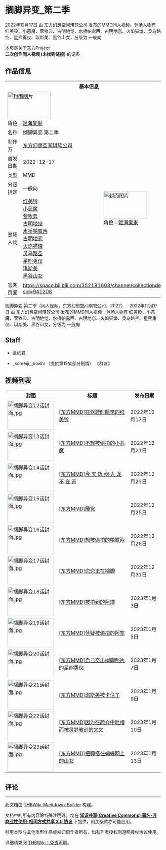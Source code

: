 # 搁脚异变_第二季

<!-- source html: G:\repos\THBWiki-Markdown-Builder\THBWikiMarkdown\Temp\main\8\8b\ns0%3A%E6%90%81%E8%84%9A%E5%BC%82%E5%8F%98_%E7%AC%AC%E4%BA%8C%E5%AD%A3.html -->

2022年12月17日 由 东方幻想空间琪软公司  发布的MMD同人视频，登场人物有 红美铃、小恶魔、菅牧典、古明地觉、水桥帕露西、古明地恋、火焰猫燐、灵乌路空、星熊勇仪、琪斯美、黑谷山女，分级为 一般向

本页是关于东方Project  
 **二次创作同人视频 (未找到链接)** 的词条
## 作品信息

<table><tbody><tr><th colspan="3">基本信息</th></tr><tr><td class="cover-artwork-mobile" colspan="2"><a href="./文件-搁脚异变_第二季封面.jpg.md" class="image" title="封面图片"><img alt="封面图片" src="https://upload.thwiki.cc/thumb/9/91/%E6%90%81%E8%84%9A%E5%BC%82%E5%8F%98_%E7%AC%AC%E4%BA%8C%E5%AD%A3%E5%B0%81%E9%9D%A2.jpg/140px-%E6%90%81%E8%84%9A%E5%BC%82%E5%8F%98_%E7%AC%AC%E4%BA%8C%E5%AD%A3%E5%B0%81%E9%9D%A2.jpg" decoding="async" loading="lazy" width="140" height="88" srcset="https://upload.thwiki.cc/thumb/9/91/%E6%90%81%E8%84%9A%E5%BC%82%E5%8F%98_%E7%AC%AC%E4%BA%8C%E5%AD%A3%E5%B0%81%E9%9D%A2.jpg/210px-%E6%90%81%E8%84%9A%E5%BC%82%E5%8F%98_%E7%AC%AC%E4%BA%8C%E5%AD%A3%E5%B0%81%E9%9D%A2.jpg 1.5x, https://upload.thwiki.cc/thumb/9/91/%E6%90%81%E8%84%9A%E5%BC%82%E5%8F%98_%E7%AC%AC%E4%BA%8C%E5%AD%A3%E5%B0%81%E9%9D%A2.jpg/280px-%E6%90%81%E8%84%9A%E5%BC%82%E5%8F%98_%E7%AC%AC%E4%BA%8C%E5%AD%A3%E5%B0%81%E9%9D%A2.jpg 2x" data-file-width="1280" data-file-height="800"></a><div class="cover-char">角色：<a href="./姬海棠果.md" title="姬海棠果">姬海棠果</a></div></td>
</tr><tr><td class="label">名称</td><td colspan="2"> 搁脚异变 第二季 </td></tr><tr><td class="label">制作方</td><td><a href="./东方幻想空间琪软公司.md" title="东方幻想空间琪软公司">东方幻想空间琪软公司</a></td><td class="cover-artwork" rowspan="5" style="min-width:140px;"><a href="./文件-搁脚异变_第二季封面.jpg.md" class="image" title="封面图片"><img alt="封面图片" src="https://upload.thwiki.cc/thumb/9/91/%E6%90%81%E8%84%9A%E5%BC%82%E5%8F%98_%E7%AC%AC%E4%BA%8C%E5%AD%A3%E5%B0%81%E9%9D%A2.jpg/140px-%E6%90%81%E8%84%9A%E5%BC%82%E5%8F%98_%E7%AC%AC%E4%BA%8C%E5%AD%A3%E5%B0%81%E9%9D%A2.jpg" decoding="async" loading="lazy" width="140" height="88" srcset="https://upload.thwiki.cc/thumb/9/91/%E6%90%81%E8%84%9A%E5%BC%82%E5%8F%98_%E7%AC%AC%E4%BA%8C%E5%AD%A3%E5%B0%81%E9%9D%A2.jpg/210px-%E6%90%81%E8%84%9A%E5%BC%82%E5%8F%98_%E7%AC%AC%E4%BA%8C%E5%AD%A3%E5%B0%81%E9%9D%A2.jpg 1.5x, https://upload.thwiki.cc/thumb/9/91/%E6%90%81%E8%84%9A%E5%BC%82%E5%8F%98_%E7%AC%AC%E4%BA%8C%E5%AD%A3%E5%B0%81%E9%9D%A2.jpg/280px-%E6%90%81%E8%84%9A%E5%BC%82%E5%8F%98_%E7%AC%AC%E4%BA%8C%E5%AD%A3%E5%B0%81%E9%9D%A2.jpg 2x" data-file-width="1280" data-file-height="800"></a><div class="cover-char">角色：<a href="./姬海棠果.md" title="姬海棠果">姬海棠果</a></div></td>
</tr><tr><td class="label">首发日期</td><td>2022-12-17</td></tr><tr><td class="label">类型</td><td>MMD</td></tr><tr><td class="label">分级指定</td><td>一般向</td></tr><tr><td class="label">登场人物</td><td><a href="./红美铃.md" title="红美铃">红美铃</a><br><a href="./小恶魔.md" title="小恶魔">小恶魔</a><br><a href="./菅牧典.md" title="菅牧典">菅牧典</a><br><a href="./古明地觉.md" title="古明地觉">古明地觉</a><br><a href="./水桥帕露西.md" title="水桥帕露西">水桥帕露西</a><br><a href="./古明地恋.md" title="古明地恋">古明地恋</a><br><a href="./火焰猫燐.md" title="火焰猫燐">火焰猫燐</a><br><a href="./灵乌路空.md" title="灵乌路空">灵乌路空</a><br><a href="./星熊勇仪.md" title="星熊勇仪">星熊勇仪</a><br><a href="./琪斯美.md" title="琪斯美">琪斯美</a><br><a href="./黑谷山女.md" title="黑谷山女">黑谷山女</a></td></tr>
<tr><td class="label">官网页面</td><td colspan="2"><a rel="nofollow" class="external free" href="https://space.bilibili.com/352181603/channel/collectiondetail?sid=941208">https://space.bilibili.com/352181603/channel/collectiondetail?sid=941208</a></td></tr></tbody></table>

搁脚异变 第二季（同人视频，东方幻想空间琪软公司，2022） - 2022年12月17日 由 东方幻想空间琪软公司  发布的MMD同人视频，登场人物有 红美铃、小恶魔、菅牧典、古明地觉、水桥帕露西、古明地恋、火焰猫燐、灵乌路空、星熊勇仪、琪斯美、黑谷山女，分级为 一般向
## Staff
- 盒纸君

- _komeiji__koishi  （提供第15集部分剧情） 《群友》

## 视频列表

<table>
<tbody><tr>
<th>封面</th>
<th>标题</th>
<th>发布日期
</th></tr>
<tr>
<td><a href="./文件-搁脚异变12话封面.jpg.md" class="image"><img alt="搁脚异变12话封面.jpg" src="https://upload.thwiki.cc/thumb/7/74/%E6%90%81%E8%84%9A%E5%BC%82%E5%8F%9812%E8%AF%9D%E5%B0%81%E9%9D%A2.jpg/150px-%E6%90%81%E8%84%9A%E5%BC%82%E5%8F%9812%E8%AF%9D%E5%B0%81%E9%9D%A2.jpg" decoding="async" loading="lazy" width="150" height="94" srcset="https://upload.thwiki.cc/thumb/7/74/%E6%90%81%E8%84%9A%E5%BC%82%E5%8F%9812%E8%AF%9D%E5%B0%81%E9%9D%A2.jpg/225px-%E6%90%81%E8%84%9A%E5%BC%82%E5%8F%9812%E8%AF%9D%E5%B0%81%E9%9D%A2.jpg 1.5x, https://upload.thwiki.cc/thumb/7/74/%E6%90%81%E8%84%9A%E5%BC%82%E5%8F%9812%E8%AF%9D%E5%B0%81%E9%9D%A2.jpg/300px-%E6%90%81%E8%84%9A%E5%BC%82%E5%8F%9812%E8%AF%9D%E5%B0%81%E9%9D%A2.jpg 2x" data-file-width="972" data-file-height="608"></a></td>
<td><a href="https://www.bilibili.com/video/av476338045" class="extiw" title="b:av476338045">[东方MMD]在驾驶时睡觉的红美铃</a></td>
<td>2022年12月17日
</td></tr>
<tr>
<td><a href="./文件-搁脚异变13话封面.jpg.md" class="image"><img alt="搁脚异变13话封面.jpg" src="https://upload.thwiki.cc/thumb/0/0f/%E6%90%81%E8%84%9A%E5%BC%82%E5%8F%9813%E8%AF%9D%E5%B0%81%E9%9D%A2.jpg/150px-%E6%90%81%E8%84%9A%E5%BC%82%E5%8F%9813%E8%AF%9D%E5%B0%81%E9%9D%A2.jpg" decoding="async" loading="lazy" width="150" height="94" srcset="https://upload.thwiki.cc/thumb/0/0f/%E6%90%81%E8%84%9A%E5%BC%82%E5%8F%9813%E8%AF%9D%E5%B0%81%E9%9D%A2.jpg/225px-%E6%90%81%E8%84%9A%E5%BC%82%E5%8F%9813%E8%AF%9D%E5%B0%81%E9%9D%A2.jpg 1.5x, https://upload.thwiki.cc/thumb/0/0f/%E6%90%81%E8%84%9A%E5%BC%82%E5%8F%9813%E8%AF%9D%E5%B0%81%E9%9D%A2.jpg/300px-%E6%90%81%E8%84%9A%E5%BC%82%E5%8F%9813%E8%AF%9D%E5%B0%81%E9%9D%A2.jpg 2x" data-file-width="960" data-file-height="600"></a></td>
<td><a href="https://www.bilibili.com/video/av734065039" class="extiw" title="b:av734065039">[东方MMD]不想被偷拍的小恶魔</a></td>
<td>2022年12月21日
</td></tr>
<tr>
<td><a href="./文件-搁脚异变14话封面.jpg.md" class="image"><img alt="搁脚异变14话封面.jpg" src="https://upload.thwiki.cc/thumb/1/13/%E6%90%81%E8%84%9A%E5%BC%82%E5%8F%9814%E8%AF%9D%E5%B0%81%E9%9D%A2.jpg/150px-%E6%90%81%E8%84%9A%E5%BC%82%E5%8F%9814%E8%AF%9D%E5%B0%81%E9%9D%A2.jpg" decoding="async" loading="lazy" width="150" height="94" srcset="https://upload.thwiki.cc/thumb/1/13/%E6%90%81%E8%84%9A%E5%BC%82%E5%8F%9814%E8%AF%9D%E5%B0%81%E9%9D%A2.jpg/225px-%E6%90%81%E8%84%9A%E5%BC%82%E5%8F%9814%E8%AF%9D%E5%B0%81%E9%9D%A2.jpg 1.5x, https://upload.thwiki.cc/thumb/1/13/%E6%90%81%E8%84%9A%E5%BC%82%E5%8F%9814%E8%AF%9D%E5%B0%81%E9%9D%A2.jpg/300px-%E6%90%81%E8%84%9A%E5%BC%82%E5%8F%9814%E8%AF%9D%E5%B0%81%E9%9D%A2.jpg 2x" data-file-width="3125" data-file-height="1953"></a></td>
<td><a href="https://www.bilibili.com/video/av861736568" class="extiw" title="b:av861736568">[东方MMD]今 天 饭 纲 丸 龙 不 在 家</a></td>
<td>2022年12月23日
</td></tr>
<tr>
<td><a href="./文件-搁脚异变15话封面.jpg.md" class="image"><img alt="搁脚异变15话封面.jpg" src="https://upload.thwiki.cc/thumb/9/9a/%E6%90%81%E8%84%9A%E5%BC%82%E5%8F%9815%E8%AF%9D%E5%B0%81%E9%9D%A2.jpg/150px-%E6%90%81%E8%84%9A%E5%BC%82%E5%8F%9815%E8%AF%9D%E5%B0%81%E9%9D%A2.jpg" decoding="async" loading="lazy" width="150" height="94" srcset="https://upload.thwiki.cc/thumb/9/9a/%E6%90%81%E8%84%9A%E5%BC%82%E5%8F%9815%E8%AF%9D%E5%B0%81%E9%9D%A2.jpg/225px-%E6%90%81%E8%84%9A%E5%BC%82%E5%8F%9815%E8%AF%9D%E5%B0%81%E9%9D%A2.jpg 1.5x, https://upload.thwiki.cc/thumb/9/9a/%E6%90%81%E8%84%9A%E5%BC%82%E5%8F%9815%E8%AF%9D%E5%B0%81%E9%9D%A2.jpg/300px-%E6%90%81%E8%84%9A%E5%BC%82%E5%8F%9815%E8%AF%9D%E5%B0%81%E9%9D%A2.jpg 2x" data-file-width="1728" data-file-height="1080"></a></td>
<td><a href="https://www.bilibili.com/video/av776676944" class="extiw" title="b:av776676944">[东方MMD]睡觉</a></td>
<td>2022年12月25日
</td></tr>
<tr>
<td><a href="./文件-搁脚异变16话封面.jpg.md" class="image"><img alt="搁脚异变16话封面.jpg" src="https://upload.thwiki.cc/thumb/9/95/%E6%90%81%E8%84%9A%E5%BC%82%E5%8F%9816%E8%AF%9D%E5%B0%81%E9%9D%A2.jpg/150px-%E6%90%81%E8%84%9A%E5%BC%82%E5%8F%9816%E8%AF%9D%E5%B0%81%E9%9D%A2.jpg" decoding="async" loading="lazy" width="150" height="94" srcset="https://upload.thwiki.cc/thumb/9/95/%E6%90%81%E8%84%9A%E5%BC%82%E5%8F%9816%E8%AF%9D%E5%B0%81%E9%9D%A2.jpg/225px-%E6%90%81%E8%84%9A%E5%BC%82%E5%8F%9816%E8%AF%9D%E5%B0%81%E9%9D%A2.jpg 1.5x, https://upload.thwiki.cc/thumb/9/95/%E6%90%81%E8%84%9A%E5%BC%82%E5%8F%9816%E8%AF%9D%E5%B0%81%E9%9D%A2.jpg/300px-%E6%90%81%E8%84%9A%E5%BC%82%E5%8F%9816%E8%AF%9D%E5%B0%81%E9%9D%A2.jpg 2x" data-file-width="1183" data-file-height="739"></a></td>
<td><a href="https://www.bilibili.com/video/av564311426" class="extiw" title="b:av564311426">[东方MMD]想被偷拍的帕露西</a></td>
<td>2022年12月26日
</td></tr>
<tr>
<td><a href="./文件-搁脚异变17话封面.jpg.md" class="image"><img alt="搁脚异变17话封面.jpg" src="https://upload.thwiki.cc/thumb/e/eb/%E6%90%81%E8%84%9A%E5%BC%82%E5%8F%9817%E8%AF%9D%E5%B0%81%E9%9D%A2.jpg/150px-%E6%90%81%E8%84%9A%E5%BC%82%E5%8F%9817%E8%AF%9D%E5%B0%81%E9%9D%A2.jpg" decoding="async" loading="lazy" width="150" height="94" srcset="https://upload.thwiki.cc/thumb/e/eb/%E6%90%81%E8%84%9A%E5%BC%82%E5%8F%9817%E8%AF%9D%E5%B0%81%E9%9D%A2.jpg/225px-%E6%90%81%E8%84%9A%E5%BC%82%E5%8F%9817%E8%AF%9D%E5%B0%81%E9%9D%A2.jpg 1.5x, https://upload.thwiki.cc/thumb/e/eb/%E6%90%81%E8%84%9A%E5%BC%82%E5%8F%9817%E8%AF%9D%E5%B0%81%E9%9D%A2.jpg/300px-%E6%90%81%E8%84%9A%E5%BC%82%E5%8F%9817%E8%AF%9D%E5%B0%81%E9%9D%A2.jpg 2x" data-file-width="960" data-file-height="600"></a></td>
<td><a href="https://www.bilibili.com/video/av564547459" class="extiw" title="b:av564547459">[东方MMD]恋恋正在搁脚</a></td>
<td>2022年12月31日
</td></tr>
<tr>
<td><a href="./文件-搁脚异变18话封面.jpg.md" class="image"><img alt="搁脚异变18话封面.jpg" src="https://upload.thwiki.cc/thumb/b/b7/%E6%90%81%E8%84%9A%E5%BC%82%E5%8F%9818%E8%AF%9D%E5%B0%81%E9%9D%A2.jpg/150px-%E6%90%81%E8%84%9A%E5%BC%82%E5%8F%9818%E8%AF%9D%E5%B0%81%E9%9D%A2.jpg" decoding="async" loading="lazy" width="150" height="94" srcset="https://upload.thwiki.cc/thumb/b/b7/%E6%90%81%E8%84%9A%E5%BC%82%E5%8F%9818%E8%AF%9D%E5%B0%81%E9%9D%A2.jpg/225px-%E6%90%81%E8%84%9A%E5%BC%82%E5%8F%9818%E8%AF%9D%E5%B0%81%E9%9D%A2.jpg 1.5x, https://upload.thwiki.cc/thumb/b/b7/%E6%90%81%E8%84%9A%E5%BC%82%E5%8F%9818%E8%AF%9D%E5%B0%81%E9%9D%A2.jpg/300px-%E6%90%81%E8%84%9A%E5%BC%82%E5%8F%9818%E8%AF%9D%E5%B0%81%E9%9D%A2.jpg 2x" data-file-width="979" data-file-height="612"></a></td>
<td><a href="https://www.bilibili.com/video/av222167738" class="extiw" title="b:av222167738">[东方MMD]被拍到的阿燐</a></td>
<td>2023年1月3日
</td></tr>
<tr>
<td><a href="./文件-搁脚异变19话封面.jpg.md" class="image"><img alt="搁脚异变19话封面.jpg" src="https://upload.thwiki.cc/thumb/0/0b/%E6%90%81%E8%84%9A%E5%BC%82%E5%8F%9819%E8%AF%9D%E5%B0%81%E9%9D%A2.jpg/150px-%E6%90%81%E8%84%9A%E5%BC%82%E5%8F%9819%E8%AF%9D%E5%B0%81%E9%9D%A2.jpg" decoding="async" loading="lazy" width="150" height="94" srcset="https://upload.thwiki.cc/thumb/0/0b/%E6%90%81%E8%84%9A%E5%BC%82%E5%8F%9819%E8%AF%9D%E5%B0%81%E9%9D%A2.jpg/225px-%E6%90%81%E8%84%9A%E5%BC%82%E5%8F%9819%E8%AF%9D%E5%B0%81%E9%9D%A2.jpg 1.5x, https://upload.thwiki.cc/thumb/0/0b/%E6%90%81%E8%84%9A%E5%BC%82%E5%8F%9819%E8%AF%9D%E5%B0%81%E9%9D%A2.jpg/300px-%E6%90%81%E8%84%9A%E5%BC%82%E5%8F%9819%E8%AF%9D%E5%B0%81%E9%9D%A2.jpg 2x" data-file-width="1187" data-file-height="742"></a></td>
<td><a href="https://www.bilibili.com/video/av649760670" class="extiw" title="b:av649760670">[东方MMD]怀疑被偷拍的阿空</a></td>
<td>2023年1月5日
</td></tr>
<tr>
<td><a href="./文件-搁脚异变20话封面.jpg.md" class="image"><img alt="搁脚异变20话封面.jpg" src="https://upload.thwiki.cc/thumb/a/a5/%E6%90%81%E8%84%9A%E5%BC%82%E5%8F%9820%E8%AF%9D%E5%B0%81%E9%9D%A2.jpg/150px-%E6%90%81%E8%84%9A%E5%BC%82%E5%8F%9820%E8%AF%9D%E5%B0%81%E9%9D%A2.jpg" decoding="async" loading="lazy" width="150" height="94" srcset="https://upload.thwiki.cc/thumb/a/a5/%E6%90%81%E8%84%9A%E5%BC%82%E5%8F%9820%E8%AF%9D%E5%B0%81%E9%9D%A2.jpg/225px-%E6%90%81%E8%84%9A%E5%BC%82%E5%8F%9820%E8%AF%9D%E5%B0%81%E9%9D%A2.jpg 1.5x, https://upload.thwiki.cc/thumb/a/a5/%E6%90%81%E8%84%9A%E5%BC%82%E5%8F%9820%E8%AF%9D%E5%B0%81%E9%9D%A2.jpg/300px-%E6%90%81%E8%84%9A%E5%BC%82%E5%8F%9820%E8%AF%9D%E5%B0%81%E9%9D%A2.jpg 2x" data-file-width="1690" data-file-height="1056"></a></td>
<td><a href="https://www.bilibili.com/video/av519890991" class="extiw" title="b:av519890991">[东方MMD]自己交出搁脚照片的星熊勇仪</a></td>
<td>2023年1月7日
</td></tr>
<tr>
<td><a href="./文件-搁脚异变21话封面.jpg.md" class="image"><img alt="搁脚异变21话封面.jpg" src="https://upload.thwiki.cc/thumb/7/79/%E6%90%81%E8%84%9A%E5%BC%82%E5%8F%9821%E8%AF%9D%E5%B0%81%E9%9D%A2.jpg/150px-%E6%90%81%E8%84%9A%E5%BC%82%E5%8F%9821%E8%AF%9D%E5%B0%81%E9%9D%A2.jpg" decoding="async" loading="lazy" width="150" height="94" srcset="https://upload.thwiki.cc/thumb/7/79/%E6%90%81%E8%84%9A%E5%BC%82%E5%8F%9821%E8%AF%9D%E5%B0%81%E9%9D%A2.jpg/225px-%E6%90%81%E8%84%9A%E5%BC%82%E5%8F%9821%E8%AF%9D%E5%B0%81%E9%9D%A2.jpg 1.5x, https://upload.thwiki.cc/thumb/7/79/%E6%90%81%E8%84%9A%E5%BC%82%E5%8F%9821%E8%AF%9D%E5%B0%81%E9%9D%A2.jpg/300px-%E6%90%81%E8%84%9A%E5%BC%82%E5%8F%9821%E8%AF%9D%E5%B0%81%E9%9D%A2.jpg 2x" data-file-width="972" data-file-height="608"></a></td>
<td><a rel="nofollow" class="external text" href="https://youtu.be/NbYFz9lDpYk">[东方MMD]琪斯美被卡住了</a></td>
<td>2023年1月9日
</td></tr>
<tr>
<td><a href="./文件-搁脚异变22话封面.jpg.md" class="image"><img alt="搁脚异变22话封面.jpg" src="https://upload.thwiki.cc/thumb/f/fe/%E6%90%81%E8%84%9A%E5%BC%82%E5%8F%9822%E8%AF%9D%E5%B0%81%E9%9D%A2.jpg/150px-%E6%90%81%E8%84%9A%E5%BC%82%E5%8F%9822%E8%AF%9D%E5%B0%81%E9%9D%A2.jpg" decoding="async" loading="lazy" width="150" height="94" srcset="https://upload.thwiki.cc/thumb/f/fe/%E6%90%81%E8%84%9A%E5%BC%82%E5%8F%9822%E8%AF%9D%E5%B0%81%E9%9D%A2.jpg/225px-%E6%90%81%E8%84%9A%E5%BC%82%E5%8F%9822%E8%AF%9D%E5%B0%81%E9%9D%A2.jpg 1.5x, https://upload.thwiki.cc/thumb/f/fe/%E6%90%81%E8%84%9A%E5%BC%82%E5%8F%9822%E8%AF%9D%E5%B0%81%E9%9D%A2.jpg/300px-%E6%90%81%E8%84%9A%E5%BC%82%E5%8F%9822%E8%AF%9D%E5%B0%81%E9%9D%A2.jpg 2x" data-file-width="1653" data-file-height="1033"></a></td>
<td><a href="https://www.bilibili.com/video/av650012055" class="extiw" title="b:av650012055">[东方MMD]因为在简介中吐槽而被灵梦教训的文文</a></td>
<td>2023年1月10日
</td></tr>
<tr>
<td><a href="./文件-搁脚异变23话封面.jpg.md" class="image"><img alt="搁脚异变23话封面.jpg" src="https://upload.thwiki.cc/thumb/3/34/%E6%90%81%E8%84%9A%E5%BC%82%E5%8F%9823%E8%AF%9D%E5%B0%81%E9%9D%A2.jpg/150px-%E6%90%81%E8%84%9A%E5%BC%82%E5%8F%9823%E8%AF%9D%E5%B0%81%E9%9D%A2.jpg" decoding="async" loading="lazy" width="150" height="94" srcset="https://upload.thwiki.cc/thumb/3/34/%E6%90%81%E8%84%9A%E5%BC%82%E5%8F%9823%E8%AF%9D%E5%B0%81%E9%9D%A2.jpg/225px-%E6%90%81%E8%84%9A%E5%BC%82%E5%8F%9823%E8%AF%9D%E5%B0%81%E9%9D%A2.jpg 1.5x, https://upload.thwiki.cc/thumb/3/34/%E6%90%81%E8%84%9A%E5%BC%82%E5%8F%9823%E8%AF%9D%E5%B0%81%E9%9D%A2.jpg/300px-%E6%90%81%E8%84%9A%E5%BC%82%E5%8F%9823%E8%AF%9D%E5%B0%81%E9%9D%A2.jpg 2x" data-file-width="1728" data-file-height="1080"></a></td>
<td><a href="https://www.bilibili.com/video/av480268462" class="extiw" title="b:av480268462">[东方MMD]把脚搭在蜘蛛网上的山女</a></td>
<td>2023年1月13日
</td></tr></tbody></table>


## 评论




---

此文档由 [THBWiki-Markdown-Builder](https://github.com/Delsin-Yu/THBWiki-Markdown-Builder) 构建。

文档中的所有内容除特殊注明外，均在 [**知识共享(Creative Commons) 署名-非商业性使用-相同方式共享 3.0 协议**](https://creativecommons.org/licenses/by-sa/3.0/deed.zh-hans) 下提供，附加条款亦可能应用。

引用类型与其他类型作品版权归原作者所有，如有作者授权则遵照授权协议使用。

详细请查阅 [THBWiki：免责声明](https://thbwiki.cc/THBWiki:%E5%85%8D%E8%B4%A3%E5%A3%B0%E6%98%8E)。

